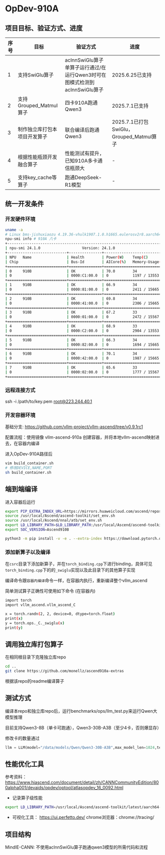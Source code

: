 # OpDev-910A

## 项目目标、验证方式、进度

| 序号 | 目标 | 验证方式 | 进度 |
| - | - | - | - |
| 1 | 支持SwiGlu算子 | aclnnSwiGlu算子单算子运行通过/在运行Qwen3时可在图模式检测到aclnnSwiGlu算子 | 2025.6.25已支持 |
| 2 | 支持Grouped_Matmul算子 | 四卡910A跑通Qwen3 | 2025.7.1已支持 |
| 3 | 制作独立库打包本项目开发算子 | 联合编译后跑通Qwen3 | 2025.7.1已打包SwiGlu，Grouped_Matmul算子 |
| 4 | 根据性能瓶颈开发融合算子 | 性能测试有提升，已知910A多卡通信瓶颈大 | - |
| 5 | 支持key_cache等算子 | 跑通DeepSeek-R1模型 | - |

## 统一开发条件

### 开发硬件环境
```bash
uname -a
# Linux bms-jishuxiaozu 4.19.36-vhulk1907.1.0.h1665.eulerosv2r8.aarch64 #1 SMP Sun Nov 10 17:11:17 UTC 2024 aarch64 aarch64 aarch64 GNU/Linux
npu-smi info # 910A 八卡
+------------------------------------------------------------------------------------------------+
| npu-smi 24.1.0                   Version: 24.1.0                                               |
+---------------------------+---------------+----------------------------------------------------+
| NPU   Name                | Health        | Power(W)    Temp(C)           Hugepages-Usage(page)|
| Chip                      | Bus-Id        | AICore(%)   Memory-Usage(MB)  HBM-Usage(MB)        |
+===========================+===============+====================================================+
| 0     910B                | OK            | 70.0        34                0    / 0             |
| 0                         | 0000:C1:00.0  | 0           1197 / 13553      1365 / 32768         |
+===========================+===============+====================================================+
| 1     910B                | OK            | 66.9        34                0    / 0             |
| 0                         | 0000:81:00.0  | 0           2411 / 15665      4    / 32768         |
+===========================+===============+====================================================+
| 2     910B                | OK            | 69.8        34                0    / 0             |
| 0                         | 0000:41:00.0  | 0           2306 / 15665      4    / 32768         |
+===========================+===============+====================================================+
| 3     910B                | OK            | 67.2        33                0    / 0             |
| 0                         | 0000:01:00.0  | 0           2472 / 15567      3    / 32768         |
+===========================+===============+====================================================+
| 4     910B                | OK            | 68.9        33                0    / 0             |
| 0                         | 0000:C2:00.0  | 0           2904 / 13553      3    / 32768         |
+===========================+===============+====================================================+
| 5     910B                | OK            | 66.3        34                0    / 0             |
| 0                         | 0000:82:00.0  | 0           1694 / 15665      5    / 32768         |
+===========================+===============+====================================================+
| 6     910B                | OK            | 70.1        34                0    / 0             |
| 0                         | 0000:42:00.0  | 0           1987 / 15665      5    / 32768         |
+===========================+===============+====================================================+
| 7     910B                | OK            | 65.6        33                0    / 0             |
| 0                         | 0000:02:00.0  | 0           1777 / 15567      4    / 32768         |
+===========================+===============+====================================================+
```

### 远程连接方式
ssh -i /path/to/key.pem root@223.244.40.1

### 开发容器环境

基础分支: https://github.com/vllm-project/vllm-ascend/tree/v0.9.1rc1

配置流程：使用镜像 vllm-ascend-910a 创建容器，并将本地vllm-ascend映射进去，在容器内编译

进入OpDev-910A路径后
```bash
vim build_container.sh 
# 修改DEVICE,NAME,PORT
sh build_container.sh
```

## 端到端编译
进入容器后运行
```bash
export PIP_EXTRA_INDEX_URL=https://mirrors.huaweicloud.com/ascend/repos/pypi
source /usr/local/Ascend/ascend-toolkit/set_env.sh
source /usr/local/Ascend/nnal/atb/set_env.sh
export LD_LIBRARY_PATH=$LD_LIBRARY_PATH:/usr/local/Ascend/ascend-toolkit/latest/`uname -i`-linux/devlib
export SOC_VERSION=Ascend910B

python3 -m pip install -v -e . --extra-index https://download.pytorch.org/whl/cpu/
```

### 添加新算子以及编译

在`csrc`目录下添加新算子，并在`torch_binding.cpp`下进行binding，具体可见`torch_binding.cpp`下的的`_swiglu`实现以及此目录下的其他算子实现

编译命令跟`容器内编译`命令一样，在容器内执行，重新编译整个vllm_ascend

简单测试算子正确性可使用如下命令 (在容器内)
```bash
import torch
import vllm_ascend.vllm_ascend_C

x = torch.randn(2, 2, device=0, dtype=torch.float)
print(x)
y = torch.ops._C._swiglu(x)
print(y)
```

## 调用独立库打包算子

在相同根目录下克隆独立库repo
```bash
cd ..
git clone https://github.com/monellz/ascend910a-extras 
```
根据该repo的readme编译算子

## 测试方式

编译本repo和独立库repo后，运行benchmarks/ops/llm_test.py来运行Qwen大模型推理

目前支持Qwen3-8B（单卡可跑通），Qwen3-30B-A3B（至少4卡，否则爆显存）

修改卡的数量通过
```Python
llm = LLM(model="/data/models/Qwen/Qwen3-30B-A3B",max_model_len=1024,tensor_parallel_size=2)
```

## 性能优化工具

参考资料：https://www.hiascend.com/document/detail/zh/CANNCommunityEdition/800alpha001/devaids/opdev/optool/atlasopdev_16_0092.html
- 记录算子级性能
```bash
export LD_LIBRARY_PATH=/usr/local/Ascend/ascend-toolkit/latest/aarch64-linux/simulator/Ascend910A/lib:$LD_LIBRARY_PATH && export ASCEND_SIMULATOR_MODE=1 && msprof op simulator --applicatrs.py" --soc-version=Ascend910B1 --output=./results/msprof_op
```
- 可视化工具：
https://ui.perfetto.dev/
chrome浏览器：chrome://tracing/

## 项目结构
MindIE-CANN: 不使用aclnnSwiGlu算子跑通qwen3模型的所需代码和流程



